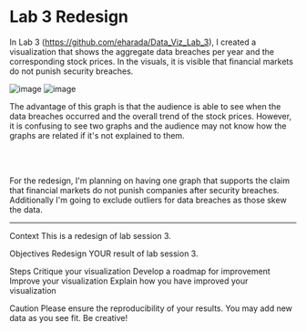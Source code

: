 # Lab 3 Redesign

In Lab 3 (https://github.com/eharada/Data_Viz_Lab_3), I created a visualization that shows the aggregate data breaches per year and the corresponding stock prices. In the visuals, it is visible that financial markets do not punish security breaches. 

![image](https://user-images.githubusercontent.com/32119820/32188901-1727a346-bd77-11e7-9c63-5dcfd25ebfe9.png)
![image](https://user-images.githubusercontent.com/32119820/32188934-31e42286-bd77-11e7-8382-5245f31221c8.png)

The advantage of this graph is that the audience is able to see when the data breaches occurred and the overall trend of the stock prices. However, it is confusing to see two graphs and the audience may not know how the graphs are related if it's not explained to them. 

<br/><br/>

For the redesign, I'm planning on having one graph that supports the claim that financial markets do not punish companies after security breaches. Additionally I'm going to exclude outliers for data breaches as those skew the data. 






--------------


Context
This is a redesign of lab session 3. 

Objectives
Redesign YOUR result of lab session 3. 

Steps
Critique your visualization
Develop a roadmap for improvement
Improve your visualization
Explain how you have improved your visualization

Caution
Please ensure the reproducibility of your results.
You may add new data as you see fit.
Be creative!

